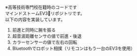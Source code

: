 ※高等技術専門校在籍時のコードです  
マインドストームEV3🤖リポジトリです。  
以下の内容を実装しています。  

1. 前進と同時に腕を振る
1. 超音波距離センサの値で前進・後退
1. カラーセンサーの値で左右の回転
1. Bluetoothでロボット相撲（リモコンはもう一台のEV3を使用）